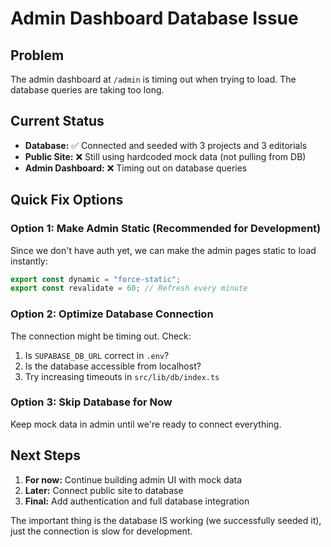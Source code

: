 # Admin Dashboard Database Issue

## Problem
The admin dashboard at `/admin` is timing out when trying to load. The database queries are taking too long.

## Current Status
- **Database:** ✅ Connected and seeded with 3 projects and 3 editorials
- **Public Site:** ❌ Still using hardcoded mock data (not pulling from DB)
- **Admin Dashboard:** ❌ Timing out on database queries

## Quick Fix Options

### Option 1: Make Admin Static (Recommended for Development)
Since we don't have auth yet, we can make the admin pages static to load instantly:
```typescript
export const dynamic = "force-static";
export const revalidate = 60; // Refresh every minute
```

### Option 2: Optimize Database Connection
The connection might be timing out. Check:
1. Is `SUPABASE_DB_URL` correct in `.env`?
2. Is the database accessible from localhost?
3. Try increasing timeouts in `src/lib/db/index.ts`

### Option 3: Skip Database for Now
Keep mock data in admin until we're ready to connect everything.

## Next Steps
1. **For now:** Continue building admin UI with mock data
2. **Later:** Connect public site to database
3. **Final:** Add authentication and full database integration

The important thing is the database IS working (we successfully seeded it), just the connection is slow for development.

